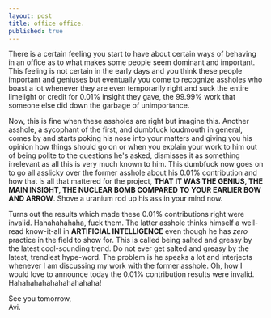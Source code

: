 ```yaml
---
layout: post
title: office office.
published: true
---
```

There is a certain feeling you start to have about certain ways of behaving in an office as to what makes some people seem dominant and important. This feeling is not certain in the early days and you think these people important and geniuses but eventually you come to recognize assholes who boast a lot whenever they are even temporarily right and suck the entire limelight or credit for 0.01% insight they gave, the 99.99% work that someone else did down the garbage of unimportance.

Now, this is fine when these assholes are right but imagine this. Another asshole, a sycophant of the first, and dumbfuck loudmouth in general, comes by and starts poking his nose into your matters and giving you his opinion how things should go on or when you explain your work to him out of being polite to the questions he's asked, dismisses it as something irrelevant as all this is very much known to him. This dumbfuck now goes on to go all asslicky over the former asshole about his 0.01% contribution and how that is all that mattered for the project, **THAT IT WAS THE GENIUS, THE MAIN INSIGHT, THE NUCLEAR BOMB COMPARED TO YOUR EARLIER BOW AND ARROW**. Shove a uranium rod up his ass in your mind now.

Turns out the results which made these 0.01% contributions right were invalid. Hahahahahaha, fuck them. The latter asshole thinks himself a well-read know-it-all in **ARTIFICIAL INTELLIGENCE** even though he has _zero_ practice in the field to show for. This is called being salted and greasy by the latest cool-sounding trend. Do not ever get salted and greasy by the latest, trendiest hype-word. The problem is he speaks a lot and interjects whenever I am discussing my work with the former asshole. Oh, how I would love to announce today the 0.01% contribution results were invalid. Hahahahahahahahahahaha!

See you tomorrow,  
Avi.
